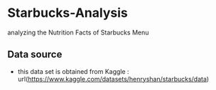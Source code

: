 # Starbucks-Analysis
analyzing the Nutrition Facts of Starbucks Menu 


## Data source
 - this data set is obtained from Kaggle : url(https://www.kaggle.com/datasets/henryshan/starbucks/data)


